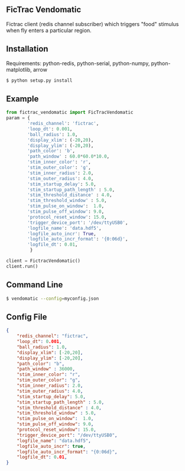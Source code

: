 ## FicTrac Vendomatic 

Fictrac client (redis channel subscriber) which triggers "food" stimulus when
fly enters a particular region. 


## Installation

Requirements: python-redis, python-serial, python-numpy, python-matplotlib, arrow

```bash
$ python setup.py install 

```


## Example

``` python
from fictrac_vendomatic import FicTracVendomatic
param = { 
        'redis_channel': 'fictrac',
        'loop_dt': 0.001,
        'ball_radius': 1.0,
        'display_xlim': (-20,20),
        'display_ylim': (-20,20),
        'path_color': 'b',
        'path_window' : 60.0*60.0*10.0,
        'stim_inner_color': 'r',
        'stim_outer_color': 'g',
        'stim_inner_radius': 2.0,   
        'stim_outer_radius': 4.0,   
        'stim_startup_delay': 5.0, 
        'stim_startup_path_length' : 5.0,
        'stim_threshold_distance' : 4.0,
        'stim_threshold_window' : 5.0, 
        'stim_pulse_on_window':  1.0,
        'stim_pulse_off_window': 9.0,
        'protocol_reset_window': 15.0,
        'trigger_device_port': '/dev/ttyUSB0', 
        'logfile_name': 'data.hdf5',
        'logfile_auto_incr': True, 
        'logfile_auto_incr_format': '{0:06d}',
        'logfile_dt': 0.01,
         }

client = FictracVendomatic()
client.run()

```


## Command Line

```bash
$ vendomatic --config=myconfig.json

```


## Config File

```json
{ 
    "redis_channel": "fictrac",
    "loop_dt": 0.001,
    "ball_radius": 1.0,
    "display_xlim": [-20,20],
    "display_ylim": [-20,20],
    "path_color": "b",
    "path_window" : 36000,
    "stim_inner_color": "r",
    "stim_outer_color": "g",
    "stim_inner_radius": 2.0,   
    "stim_outer_radius": 4.0,   
    "stim_startup_delay": 5.0, 
    "stim_startup_path_length" : 5.0,
    "stim_threshold_distance" : 4.0,
    "stim_threshold_window" : 5.0, 
    "stim_pulse_on_window":  1.0,
    "stim_pulse_off_window": 9.0,
    "protocol_reset_window": 15.0,
    "trigger_device_port": "/dev/ttyUSB0", 
    "logfile_name": "data.hdf5",
    "logfile_auto_incr": true, 
    "logfile_auto_incr_format": "{0:06d}",
    "logfile_dt": 0.01,
}

```



